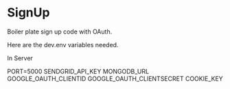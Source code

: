# SignUp

Boiler plate sign up code with OAuth.

Here are the dev.env variables needed.

In Server

PORT=5000
SENDGRID_API_KEY
MONGODB_URL
GOOGLE_OAUTH_CLIENTID
GOOGLE_OAUTH_CLIENTSECRET
COOKIE_KEY
